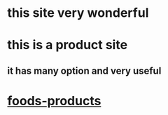 # this site very wonderful

# this is a product site

## it has many option and very useful

# [foods-products](https://abbasali361.github.io/foods-store/)